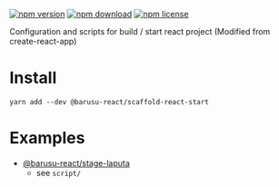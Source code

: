 [![npm version](https://img.shields.io/npm/v/@barusu-react/scaffold-react-start.svg)](https://www.npmjs.com/package/@barusu-react/scaffold-react-start)
[![npm download](https://img.shields.io/npm/dm/@barusu-react/scaffold-react-start.svg)](https://www.npmjs.com/package/@barusu-react/scaffold-react-start)
[![npm license](https://img.shields.io/npm/l/@barusu-react/scaffold-react-start.svg)](https://www.npmjs.com/package/@barusu-react/scaffold-react-start)

Configuration and scripts for build / start react project (Modified from create-react-app)

# Install

  ```shell
  yarn add --dev @barusu-react/scaffold-react-start
  ```


# Examples

  * [@barusu-react/stage-laputa](https://github.com/guanghechen/barusu-react/tree/master/pages/stage-laputa)
    - see `script/`
